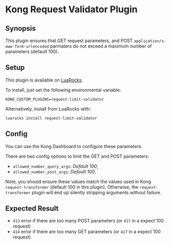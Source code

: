 # Kong Request Validator Plugin

## Synopsis

This plugin ensures that GET request parameters, and POST `application/x-www-form-urlencoded` parmaters do not exceed a maximum number of parameters (default 100).

## Setup

This plugin is available on [LuaRocks](http://luarocks.org/modules/darkdreamingdan/request-limit-validator).

To install, just set the following environmental variable:

`KONG_CUSTOM_PLUGINS=request-limit-validator`

Alternatively, install from LuaRocks with:

`luarocks install request-limit-validator`


## Config

You can use the Kong Dashboard to configure these parameters.

There are two config options to limit the GET and POST parameters:

- `allowed_number_query_args`: *Default 100*,
- `allowed_number_post_args`: *Default 100*,

Note, you should ensure these values match the values used in Kong `request-transformer` (default 100 in this plugin).  Otherwise, the `request-transformer` plugin will end up silently stripping arguments without failure.

## Expected Result

- `413` error if there are too many POST parameters (or `417` in a expect 100 request)
- `414` error if there are too many GET parameters (or `417` in a expect 100 request)
